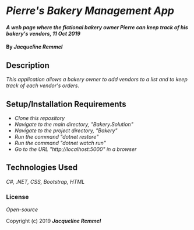 # _Pierre's Bakery Management App_

#### _A web page where the fictional bakery owner Pierre can keep track of his bakery's vendors, 11 Oct 2019_

#### By _**Jacqueline Remmel**_

## Description

_This application allows a bakery owner to add vendors to a list and to keep track of each vendor's orders._

## Setup/Installation Requirements

* _Clone this repository_
* _Navigate to the main directory, "Bakery.Solution"_
* _Navigate to the project directory, "Bakery"_
* _Run the command "dotnet restore"_
* _Run the command "dotnet watch run"_
* _Go to the URL "http://localhost:5000" in a browser_

## Technologies Used

_C#, .NET, CSS, Bootstrap, HTML_

### License

*Open-source*

Copyright (c) 2019 **_Jacqueline Remmel_**